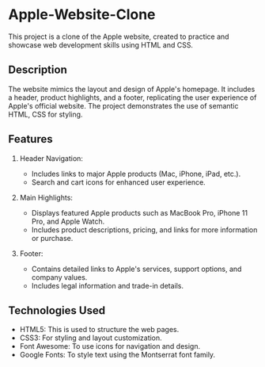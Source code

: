 # Apple-Website-Clone


This project is a clone of the Apple website, created to practice and showcase web development skills using HTML and CSS.

## Description

The website mimics the layout and design of Apple's homepage. It includes a header, product highlights, and a footer, replicating the user experience of Apple's official website. The project demonstrates the use of semantic HTML, CSS for styling.

## Features

1. Header Navigation:
   - Includes links to major Apple products (Mac, iPhone, iPad, etc.).
   - Search and cart icons for enhanced user experience.

2. Main Highlights:
   - Displays featured Apple products such as MacBook Pro, iPhone 11 Pro, and Apple Watch.
   - Includes product descriptions, pricing, and links for more information or purchase.

3. Footer:
   - Contains detailed links to Apple's services, support options, and company values.
   - Includes legal information and trade-in details.

## Technologies Used

- HTML5: This is used to structure the web pages.
- CSS3: For styling and layout customization.
- Font Awesome: To use icons for navigation and design.
- Google Fonts: To style text using the Montserrat font family.

